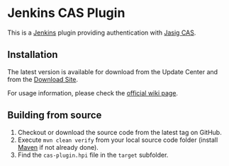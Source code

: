 Jenkins CAS Plugin
==================

This is a [Jenkins](http://jenkins-ci.or) plugin providing authentication with [Jasig CAS](http://jasig.org/cas/).

Installation
------------

The latest version is available for download from the Update Center and from the [Download Site](http://updates.jenkins-ci.org/download/plugins/cas-plugin/).

For usage information, please check the [official wiki page](https://wiki.jenkins-ci.org/display/JENKINS/CAS+Plugin).

Building from source
--------------------

1. Checkout or download the source code from the latest tag on GitHub.
2. Execute `mvn clean verify` from your local source code folder (install [Maven](http://maven.apache.org) if not already done).
3. Find the `cas-plugin.hpi` file in the `target` subfolder.
